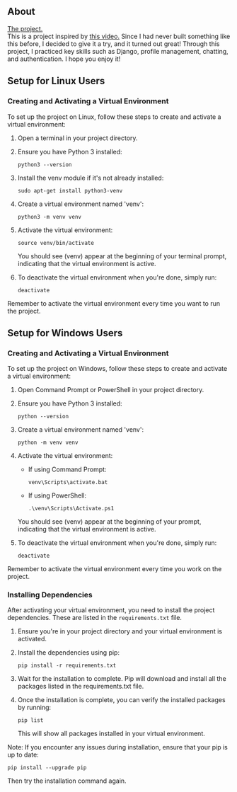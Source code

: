 ## About

<a href="https://matheuskya.pythonanywhere.com/main/index/">The project.</a>
<br>
This is a project inspired by <a href="https://www.youtube.com/watch?v=RELWFGJnKE0&list=LL&index=6&t=86s">this video.</a>
Since I had never built something like this before, I decided to give it a try, and it turned out great!
Through this project, I practiced key skills such as Django, profile management, chatting, and authentication. I hope you enjoy it!

## Setup for Linux Users

### Creating and Activating a Virtual Environment

To set up the project on Linux, follow these steps to create and activate a virtual environment:

1. Open a terminal in your project directory.

2. Ensure you have Python 3 installed:
   ```
   python3 --version
   ```

3. Install the venv module if it's not already installed:
   ```
   sudo apt-get install python3-venv
   ```

4. Create a virtual environment named 'venv':
   ```
   python3 -m venv venv
   ```

5. Activate the virtual environment:
   ```
   source venv/bin/activate
   ```

   You should see (venv) appear at the beginning of your terminal prompt, indicating that the virtual environment is active.

6. To deactivate the virtual environment when you're done, simply run:
   ```
   deactivate
   ```

Remember to activate the virtual environment every time you want to run the project.

## Setup for Windows Users

### Creating and Activating a Virtual Environment

To set up the project on Windows, follow these steps to create and activate a virtual environment:

1. Open Command Prompt or PowerShell in your project directory.

2. Ensure you have Python 3 installed:
   ```
   python --version
   ```

3. Create a virtual environment named 'venv':
   ```
   python -m venv venv
   ```

4. Activate the virtual environment:
   - If using Command Prompt:
     ```
     venv\Scripts\activate.bat
     ```
   - If using PowerShell:
     ```
     .\venv\Scripts\Activate.ps1
     ```

   You should see (venv) appear at the beginning of your prompt, indicating that the virtual environment is active.

5. To deactivate the virtual environment when you're done, simply run:
   ```
   deactivate
   ```

Remember to activate the virtual environment every time you work on the project.

### Installing Dependencies

After activating your virtual environment, you need to install the project dependencies. These are listed in the `requirements.txt` file.

1. Ensure you're in your project directory and your virtual environment is activated.

2. Install the dependencies using pip:
   ```
   pip install -r requirements.txt
   ```

3. Wait for the installation to complete. Pip will download and install all the packages listed in the requirements.txt file.

4. Once the installation is complete, you can verify the installed packages by running:
   ```
   pip list
   ```

   This will show all packages installed in your virtual environment.

Note: If you encounter any issues during installation, ensure that your pip is up to date:
```
pip install --upgrade pip
```

Then try the installation command again.

